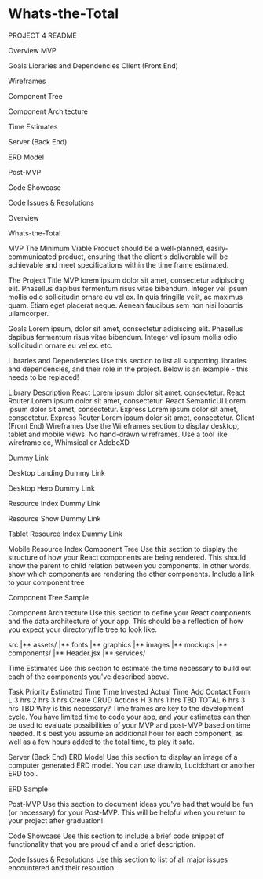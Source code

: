 # Whats-the-Total

PROJECT 4 README

Overview
MVP

Goals
Libraries and Dependencies
Client (Front End)

Wireframes

Component Tree

Component Architecture

Time Estimates

Server (Back End)

ERD Model

Post-MVP

Code Showcase

Code Issues & Resolutions

Overview

Whats-the-Total

MVP
The Minimum Viable Product should be a well-planned, easily-communicated product, ensuring that the client's deliverable will be achievable and meet specifications within the time frame estimated.

The Project Title MVP lorem ipsum dolor sit amet, consectetur adipiscing elit. Phasellus dapibus fermentum risus vitae bibendum. Integer vel ipsum mollis odio sollicitudin ornare eu vel ex. In quis fringilla velit, ac maximus quam. Etiam eget placerat neque. Aenean faucibus sem non nisi lobortis ullamcorper.

Goals
Lorem ipsum, dolor sit amet,
consectetur adipiscing elit.
Phasellus dapibus fermentum risus vitae bibendum.
Integer vel ipsum mollis odio sollicitudin ornare eu vel ex.
etc.

Libraries and Dependencies
Use this section to list all supporting libraries and dependencies, and their role in the project. Below is an example - this needs to be replaced!

Library Description
React Lorem ipsum dolor sit amet, consectetur.
React Router Lorem ipsum dolor sit amet, consectetur.
React SemanticUI Lorem ipsum dolor sit amet, consectetur.
Express Lorem ipsum dolor sit amet, consectetur.
Express Router Lorem ipsum dolor sit amet, consectetur.
Client (Front End)
Wireframes
Use the Wireframes section to display desktop, tablet and mobile views. No hand-drawn wireframes. Use a tool like wireframe.cc, Whimsical or AdobeXD

Dummy Link

Desktop Landing
Dummy Link

Desktop Hero
Dummy Link

Resource Index
Dummy Link

Resource Show
Dummy Link

Tablet Resource Index
Dummy Link

Mobile Resource Index
Component Tree
Use this section to display the structure of how your React components are being rendered. This should show the parent to child relation between you components. In other words, show which components are rendering the other components. Include a link to your component tree

Component Tree Sample

Component Architecture
Use this section to define your React components and the data architecture of your app. This should be a reflection of how you expect your directory/file tree to look like.

src
|** assets/
|** fonts
|** graphics
|** images
|** mockups
|** components/
|** Header.jsx
|** services/

Time Estimates
Use this section to estimate the time necessary to build out each of the components you've described above.

Task Priority Estimated Time Time Invested Actual Time
Add Contact Form L 3 hrs 2 hrs 3 hrs
Create CRUD Actions H 3 hrs 1 hrs TBD
TOTAL 6 hrs 3 hrs TBD
Why is this necessary? Time frames are key to the development cycle. You have limited time to code your app, and your estimates can then be used to evaluate possibilities of your MVP and post-MVP based on time needed. It's best you assume an additional hour for each component, as well as a few hours added to the total time, to play it safe.

Server (Back End)
ERD Model
Use this section to display an image of a computer generated ERD model. You can use draw.io, Lucidchart or another ERD tool.

ERD Sample

Post-MVP
Use this section to document ideas you've had that would be fun (or necessary) for your Post-MVP. This will be helpful when you return to your project after graduation!

Code Showcase
Use this section to include a brief code snippet of functionality that you are proud of and a brief description.

Code Issues & Resolutions
Use this section to list of all major issues encountered and their resolution.
